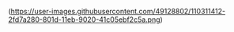 (https://user-images.githubusercontent.com/49128802/110311412-2fd7a280-801d-11eb-9020-41c05ebf2c5a.png)

